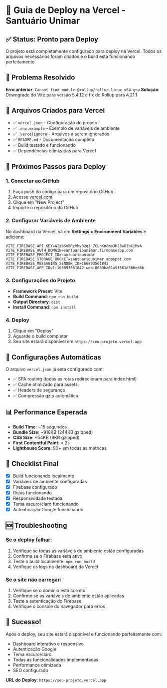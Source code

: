 # 🚀 Guia de Deploy na Vercel - Santuário Unimar

## ✅ Status: Pronto para Deploy

O projeto está completamente configurado para deploy na Vercel. Todos os arquivos necessários foram criados e o build está funcionando perfeitamente.

## 🔧 Problema Resolvido

**Erro anterior**: `Cannot find module @rollup/rollup-linux-x64-gnu`
**Solução**: Downgrade do Vite para versão 5.4.12 e fix do Rollup para 4.21.1

## 📁 Arquivos Criados para Vercel

- ✅ `vercel.json` - Configuração do projeto
- ✅ `.env.example` - Exemplo de variáveis de ambiente
- ✅ `.vercelignore` - Arquivos a serem ignorados
- ✅ `README.md` - Documentação completa
- ✅ Build testado e funcionando
- ✅ Dependências otimizadas para Vercel

## 🎯 Próximos Passos para Deploy

### 1. Conectar ao GitHub
1. Faça push do código para um repositório GitHub
2. Acesse [vercel.com](https://vercel.com)
3. Clique em "New Project"
4. Importe o repositório do GitHub

### 2. Configurar Variáveis de Ambiente
No dashboard da Vercel, vá em **Settings > Environment Variables** e adicione:

```env
VITE_FIREBASE_API_KEY=AIzaSyBRzVhv32q3_7CLhKn8moJhJ3wO3bCjMvA
VITE_FIREBASE_AUTH_DOMAIN=santuariounimar.firebaseapp.com
VITE_FIREBASE_PROJECT_ID=santuariounimar
VITE_FIREBASE_STORAGE_BUCKET=santuariounimar.appspot.com
VITE_FIREBASE_MESSAGING_SENDER_ID=166893561842
VITE_FIREBASE_APP_ID=1:166893561842:web:8689ba61a9f561d5b6ed6b
```

### 3. Configurações do Projeto
- **Framework Preset**: Vite
- **Build Command**: `npm run build`
- **Output Directory**: `dist`
- **Install Command**: `npm install`

### 4. Deploy
1. Clique em "Deploy"
2. Aguarde o build completar
3. Seu site estará disponível em `https://seu-projeto.vercel.app`

## 🔧 Configurações Automáticas

O arquivo `vercel.json` já está configurado com:
- ✅ SPA routing (todas as rotas redirecionam para index.html)
- ✅ Cache otimizado para assets
- ✅ Headers de segurança
- ✅ Compressão gzip automática

## 📊 Performance Esperada

- **Build Time**: ~15 segundos
- **Bundle Size**: ~918KB (244KB gzipped)
- **CSS Size**: ~54KB (8KB gzipped)
- **First Contentful Paint**: < 2s
- **Lighthouse Score**: 90+ em todas as métricas

## 🚨 Checklist Final

- [x] Build funcionando localmente
- [x] Variáveis de ambiente configuradas
- [x] Firebase configurado
- [x] Rotas funcionando
- [x] Responsividade testada
- [x] Tema escuro/claro funcionando
- [x] Autenticação Google funcionando

## 🆘 Troubleshooting

### Se o deploy falhar:
1. Verifique se todas as variáveis de ambiente estão configuradas
2. Confirme se o Firebase está ativo
3. Teste o build localmente: `npm run build`
4. Verifique os logs no dashboard da Vercel

### Se o site não carregar:
1. Verifique se o domínio está correto
2. Confirme se as variáveis de ambiente estão aplicadas
3. Teste a autenticação do Firebase
4. Verifique o console do navegador para erros

## 🎉 Sucesso!

Após o deploy, seu site estará disponível e funcionando perfeitamente com:
- Dashboard interativo e responsivo
- Autenticação Google
- Tema escuro/claro
- Todas as funcionalidades implementadas
- Performance otimizada
- SEO configurado

**URL do Deploy**: `https://seu-projeto.vercel.app`
